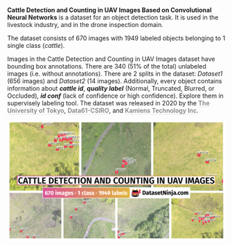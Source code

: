 **Cattle Detection and Counting in UAV Images Based on Convolutional Neural Networks** is a dataset for an object detection task. It is used in the livestock industry, and in the drone inspection domain. 

The dataset consists of 670 images with 1949 labeled objects belonging to 1 single class (*cattle*).

Images in the Cattle Detection and Counting in UAV Images dataset have bounding box annotations. There are 340 (51% of the total) unlabeled images (i.e. without annotations). There are 2 splits in the dataset: *Dataset1* (656 images) and *Dataset2* (14 images). Additionally, every object contains information about ***cattle id***, ***quality label*** (Normal, Truncated, Blurred, or Occluded), ***id conf*** (lack of confidence or high confidence). Explore them in supervisely labeling tool. The dataset was released in 2020 by the <span style="font-weight: 600; color: grey; border-bottom: 1px dashed #d3d3d3;">The University of Tokyo</span>, <span style="font-weight: 600; color: grey; border-bottom: 1px dashed #d3d3d3;">Data61-CSIRO</span>, and <span style="font-weight: 600; color: grey; border-bottom: 1px dashed #d3d3d3;">Kamiens Technology Inc</span>.

<img src="https://github.com/dataset-ninja/cattle-detection-and-counting-in-uav-images/raw/main/visualizations/poster.png">
